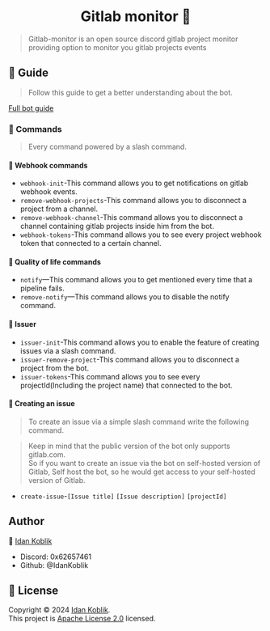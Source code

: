<h1 align="center">Gitlab monitor 👋</h1>

> Gitlab-monitor is an open source discord gitlab project monitor providing option to monitor you gitlab projects events
>

## 📂 Guide
> Follow this guide to get a better understanding about the bot.
>
[Full bot guide](idankoblik.github.io/gitlab-monitor/)

### 🧭 Commands
> Every command powered by a slash command.

#### 📓 Webhook commands
* `webhook-init`-This command allows you to get notifications on gitlab webhook events.
* `remove-webhook-projects`-This command allows you to disconnect a project from a channel.
* `remove-webhook-channel`-This command allows you to disconnect a channel containing gitlab projects inside him from the bot.
* `webhook-tokens`-This command allows you to see every project webhook token that connected to a certain channel.

#### 📔 Quality of life commands
* `notify`—This command allows you to get mentioned every time that a pipeline fails.
* `remove-notify`—This command allows you to disable the notify command.

#### 📝 Issuer
* `issuer-init`-This command allows you to enable the feature of creating issues via a slash command.
* `issuer-remove-project`-This command allows you to disconnect a project from the bot.
* `issuer-tokens`-This command allows you to see every projectId(Including the project name) that connected to the bot.

#### 📜 Creating an issue
> To create an issue via a simple slash command write the following command.
>

> Keep in mind that the public version of the bot only supports gitlab.com.<br> So if you want to create an issue via the bot on self-hosted version of Gitlab, Self host the bot, so he would get access to your self-hosted version of Gitlab.
>

* `create-issue`-`[Issue title]` `[Issue description]` `[projectId]`

## Author
👤 [Idan Koblik](https://github.com/IdanKoblik)
* Discord: 0x62657461
* Github: @IdanKoblik

## 📝 License
Copyright © 2024 [Idan Koblik](https://github.com/IdanKoblik). <br>
This project is [Apache License 2.0](https://github.com/IdanKoblik/gitlab-monitor/blob/main/LICENSE) licensed.

